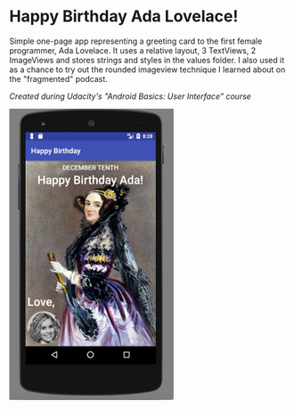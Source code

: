 # Happy Birthday Ada Lovelace!

Simple one-page app representing a greeting card to the first female programmer, Ada Lovelace. It uses a relative layout, 3 TextViews, 2 ImageViews and stores strings and styles in the values folder. I also used it as a chance to try out the rounded imageview technique I learned about on the "fragmented" podcast.

*Created during Udacity's "Android Basics: User Interface" course*

![Screenshot of app](https://github.com/alj968/UdacityUIHappyBirthdayAda/blob/master/ada_screenshot.png "Screenshot of app")

